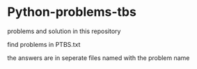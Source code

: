 # Python-problems-tbs
problems and solution in this repository 

find problems in PTBS.txt 

the answers are in seperate files named with the problem name
